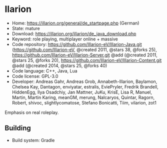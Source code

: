 # Ilarion

- Home: https://illarion.org/general/de_startpage.php (German)
- State: mature
- Download: https://illarion.org/illarion/de_java_download.php
- Keyword: role playing, multiplayer online + massive
- Code repository: https://github.com/Illarion-eV/Illarion-Java.git (https://github.com/Illarion-eV, @created 2011, @stars 38, @forks 25), https://github.com/Illarion-eV/Illarion-Server.git @add (@created 2011, @stars 25, @forks 20), https://github.com/Illarion-eV/Illarion-Content.git @add (@created 2014, @stars 25, @forks 40)
- Code language: C++, Java, Lua
- Code license: GPL-3.0
- Developer: Andreas Gahr, Andreas Grob, Annabeth-Illarion, Baylamon, Chelsea Kay, Dantagon, enviyatar, estralis, EviePryler, Fredrik Brandell, HiddenEgg, Ilya Osadchiy, Jan Mattner, JuKu, KrisE, Lisa R, Manuel, Martin, Martin Karing, meanGM, merung, Nalcaryos, Quintar, Ragorn, Robert, shivoc, slightlycomatose, Stefano Bonicatti, Tiim, vilarion, zot1

Emphasis on real roleplay.

## Building

- Build system: Gradle
